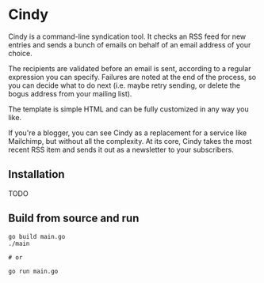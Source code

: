 # Cindy

Cindy is a command-line syndication tool. It checks an RSS feed for new entries and sends a bunch of emails on behalf of an email address of your choice.

The recipients are validated before an email is sent, according to a regular expression you can specify. Failures are noted at the end of the process, so you can decide what to do next (i.e. maybe retry sending, or delete the bogus address from your mailing list).

The template is simple HTML and can be fully customized in any way you like.

If you're a blogger, you can see Cindy as a replacement for a service like Mailchimp, but without all the complexity. At its core, Cindy takes the most recent RSS item and sends it out as a newsletter to your subscribers.

## Installation

TODO

## Build from source and run

    go build main.go
    ./main

    # or

    go run main.go
